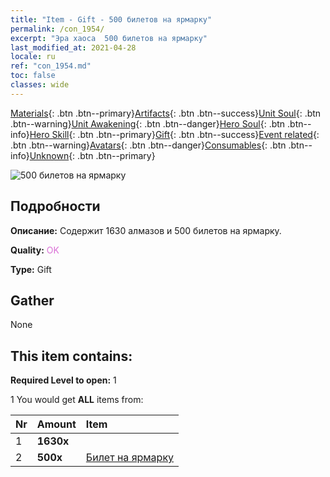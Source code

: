 ```yaml
---
title: "Item - Gift - 500 билетов на ярмарку"
permalink: /con_1954/
excerpt: "Эра хаоса  500 билетов на ярмарку"
last_modified_at: 2021-04-28
locale: ru
ref: "con_1954.md"
toc: false
classes: wide
---
```

 [Materials](/ItemsRU/){: .btn .btn--primary}[Artifacts](/ItemsRU/Artifacts/){: .btn .btn--success}[Unit Soul](/ItemsRU/UnitSoul/){: .btn .btn--warning}[Unit Awakening](/ItemsRU/UnitAwakening/){: .btn .btn--danger}[Hero Soul](/ItemsRU/HeroSoul/){: .btn .btn--info}[Hero Skill](/ItemsRU/HeroSkill/){: .btn .btn--primary}[Gift](/ItemsRU/Gift/){: .btn .btn--success}[Event related](/ItemsRU/Events/){: .btn .btn--warning}[Avatars](/ItemsRU/Avatars/){: .btn .btn--danger}[Consumables](/ItemsRU/Consumables/){: .btn .btn--info}[Unknown](/ItemsRU/Unknown/){: .btn .btn--primary}

 ![500 билетов на ярмарку](/images/t/i_907579.png)

## Подробности
 **Описание:** Содержит 1630 алмазов и 500 билетов на ярмарку.

 **Quality:** <span style="color: #DA70D6">OK</span>

 **Type:** Gift

## Gather

  None

## This item contains:

 **Required Level to open:** 1

 1 You would get **ALL** items  from:

  | Nr | Amount |     Item    |
  |:---|:-------|:------------|
  | 1 |  **1630x** | <i class="fas fa-gem"/> |  | 
  | 2 |  **500x** | [Билет на ярмарку](/ItemsRU/con_1157/) |  | 
